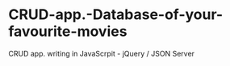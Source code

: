 # CRUD-app.-Database-of-your-favourite-movies
CRUD app. writing in JavaScrpit - jQuery  /  JSON Server
